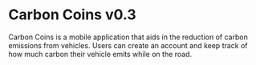 # Carbon Coins v0.3

Carbon Coins is a mobile application that aids in the reduction of carbon emissions from vehicles. Users can create an account and keep track of how much carbon their vehicle emits while on the road.


